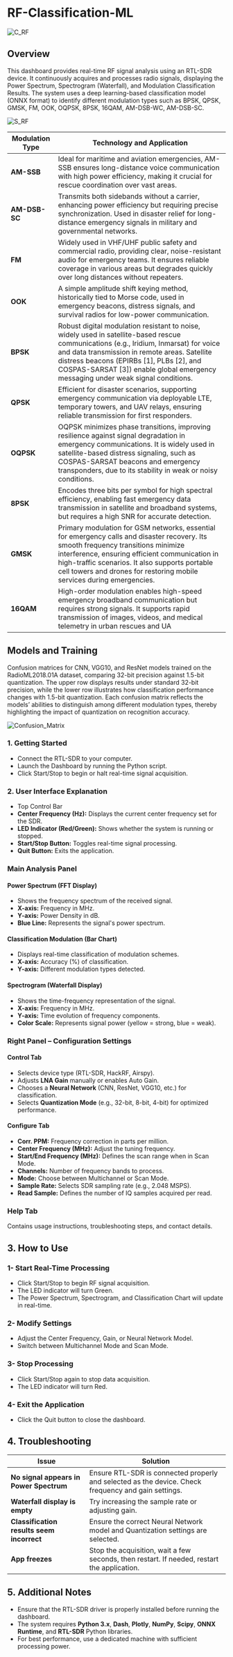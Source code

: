 # RF-Classification-ML
![C_RF](https://github.com/1Px-Vision/RF-Classification-ML/blob/main/Dashboard_RF.jpg)
## Overview
This dashboard provides real-time RF signal analysis using an RTL-SDR device. It continuously acquires and processes radio signals, displaying the Power Spectrum, Spectrogram (Waterfall), and Modulation Classification Results.
The system uses a deep learning-based classification model (ONNX format) to identify different modulation types such as BPSK, QPSK, GMSK, FM, OOK, OQPSK, 8PSK, 16QAM, AM-DSB-WC, AM-DSB-SC.

![S_RF](https://github.com/1Px-Vision/RF-Classification-ML/blob/main/Classification_RF.jpg)


| **Modulation Type** | **Technology and Application** |
|---------------------|--------------------------------|
| **AM-SSB**         | Ideal for maritime and aviation emergencies, AM-SSB ensures long-distance voice communication with high power efficiency, making it crucial for rescue coordination over vast areas. |
| **AM-DSB-SC**      | Transmits both sidebands without a carrier, enhancing power efficiency but requiring precise synchronization. Used in disaster relief for long-distance emergency signals in military and governmental networks. |
| **FM**             | Widely used in VHF/UHF public safety and commercial radio, providing clear, noise-resistant audio for emergency teams. It ensures reliable coverage in various areas but degrades quickly over long distances without repeaters. |
| **OOK**            | A simple amplitude shift keying method, historically tied to Morse code, used in emergency beacons, distress signals, and survival radios for low-power communication. |
| **BPSK**           | Robust digital modulation resistant to noise, widely used in satellite-based rescue communications (e.g., Iridium, Inmarsat) for voice and data transmission in remote areas. Satellite distress beacons (EPIRBs [1], PLBs [2], and COSPAS-SARSAT [3]) enable global emergency messaging under weak signal conditions. |
| **QPSK**           | Efficient for disaster scenarios, supporting emergency communication via deployable LTE, temporary towers, and UAV relays, ensuring reliable transmission for first responders. |
| **OQPSK**          | OQPSK minimizes phase transitions, improving resilience against signal degradation in emergency communications. It is widely used in satellite-based distress signaling, such as COSPAS-SARSAT beacons and emergency transponders, due to its stability in weak or noisy conditions. |
| **8PSK**           | Encodes three bits per symbol for high spectral efficiency, enabling fast emergency data transmission in satellite and broadband systems, but requires a high SNR for accurate detection. |
| **GMSK**           | Primary modulation for GSM networks, essential for emergency calls and disaster recovery. Its smooth frequency transitions minimize interference, ensuring efficient communication in high-traffic scenarios. It also supports portable cell towers and drones for restoring mobile services during emergencies. |
| **16QAM**          | High-order modulation enables high-speed emergency broadband communication but requires strong signals. It supports rapid transmission of images, videos, and medical telemetry in urban rescues and UA


## Models and Training
Confusion matrices for CNN, VGG10, and ResNet models trained on the RadioML2018.01A dataset, comparing 32-bit precision against 1.5-bit quantization. The upper row displays results under standard 32-bit precision, while the lower row illustrates how classification performance changes with 1.5-bit quantization. Each confusion matrix reflects the models’ abilities to distinguish among different modulation types, thereby highlighting the impact of quantization on recognition accuracy.

![Confusion_Matrix](https://github.com/1Px-Vision/RF-Classification-ML/blob/main/Matrix_SDR_RF.jpg)

### **1. Getting Started**

- Connect the RTL-SDR to your computer.
- Launch the Dashboard by running the Python script.
- Click Start/Stop to begin or halt real-time signal acquisition.

### **2. User Interface Explanation**
- Top Control Bar
- **Center Frequency (Hz):** Displays the current center frequency set for the SDR.
- **LED Indicator (Red/Green):** Shows whether the system is running or stopped.
- **Start/Stop Button:** Toggles real-time signal processing.
- **Quit Button:**  Exits the application.

### Main Analysis Panel

#### Power Spectrum (FFT Display)
- Shows the frequency spectrum of the received signal.
- **X-axis:** Frequency in MHz.
- **Y-axis:** Power Density in dB.
- **Blue Line:** Represents the signal's power spectrum.
  
#### Classification Modulation (Bar Chart)
- Displays real-time classification of modulation schemes.
- **X-axis:** Accuracy (%) of classification.
- **Y-axis:** Different modulation types detected.

#### Spectrogram (Waterfall Display)
- Shows the time-frequency representation of the signal.
- **X-axis:** Frequency in MHz.
- **Y-axis:** Time evolution of frequency components.
- **Color Scale:** Represents signal power (yellow = strong, blue = weak).

### Right Panel – Configuration Settings

#### Control Tab
- Selects device type (RTL-SDR, HackRF, Airspy).
- Adjusts **LNA Gain** manually or enables Auto Gain.
- Chooses a **Neural Network** (CNN, ResNet, VGG10, etc.) for classification.
- Selects **Quantization Mode** (e.g., 32-bit, 8-bit, 4-bit) for optimized performance.

#### Configure Tab

- **Corr. PPM:** Frequency correction in parts per million.
- **Center Frequency (MHz):** Adjust the tuning frequency.
- **Start/End Frequency (MHz):** Defines the scan range when in Scan Mode.
- **Channels:** Number of frequency bands to process.
- **Mode:** Choose between Multichannel or Scan Mode.
- **Sample Rate:** Selects SDR sampling rate (e.g., 2.048 MSPS).
- **Read Sample:** Defines the number of IQ samples acquired per read.
  
### Help Tab
Contains usage instructions, troubleshooting steps, and contact details.

## 3. How to Use
### 1- Start Real-Time Processing
- Click Start/Stop to begin RF signal acquisition.
- The LED indicator will turn Green.
- The Power Spectrum, Spectrogram, and Classification Chart will update in real-time.
  
### 2- Modify Settings
- Adjust the Center Frequency, Gain, or Neural Network Model.
- Switch between Multichannel Mode and Scan Mode.

### 3- Stop Processing
- Click Start/Stop again to stop data acquisition.
- The LED indicator will turn Red.

### 4- Exit the Application
- Click the Quit button to close the dashboard.

## 4. Troubleshooting

| Issue                              | Solution |
|------------------------------------|----------|
| **No signal appears in Power Spectrum** | Ensure RTL-SDR is connected properly and selected as the device. Check frequency and gain settings. |
| **Waterfall display is empty**     | Try increasing the sample rate or adjusting gain. |
| **Classification results seem incorrect** | Ensure the correct Neural Network model and Quantization settings are selected. |
| **App freezes**                    | Stop the acquisition, wait a few seconds, then restart. If needed, restart the application. |

## 5. Additional Notes
- Ensure that the RTL-SDR driver is properly installed before running the dashboard.
- The system requires **Python 3.x**, **Dash**, **Plotly**, **NumPy**, **Scipy**, **ONNX Runtime**, and **RTL-SDR** Python libraries.
- For best performance, use a dedicated machine with sufficient processing power.
